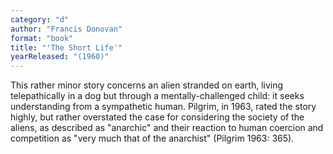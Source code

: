 ```yaml
---
category: "d"
author: "Francis Donovan"
format: "book"
title: "'The Short Life'"
yearReleased: "(1960)"
---
```

This rather minor story concerns an alien stranded on earth, living telepathically in a dog but through a mentally-challenged child: it seeks understanding from a sympathetic human. Pilgrim, in 1963, rated the story highly, but rather overstated the case for considering the society of the aliens, as described as "anarchic" and their reaction to human coercion and competition as "very much that of the anarchist" (Pilgrim 1963: 365).
 